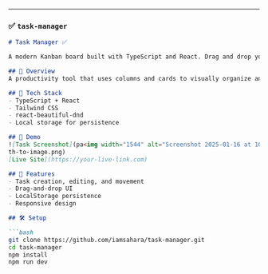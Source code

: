 ---

### ✅ `task-manager`

```markdown
# Task Manager ✅

A modern Kanban board built with TypeScript and React. Drag and drop your tasks with ease.

## 🚀 Overview
A productivity tool that uses columns and cards to visually organize and move tasks across stages.

## 🔧 Tech Stack
- TypeScript + React
- Tailwind CSS
- react-beautiful-dnd
- Local storage for persistence

## 📸 Demo
![Task Screenshot](pa<img width="1544" alt="Screenshot 2025-01-16 at 10 27 11 PM" src="https://github.com/user-attachments/assets/730aadfb-a4b0-43da-952c-d1ea0e85b546" />
th-to-image.png)  
[Live Site](https://your-live-link.com)

## 📂 Features
- Task creation, editing, and movement
- Drag-and-drop UI
- LocalStorage persistence
- Responsive design

## 🛠️ Setup

```bash
git clone https://github.com/iamsahara/task-manager.git
cd task-manager
npm install
npm run dev
